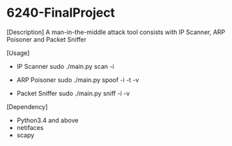 # 6240-FinalProject
[Description]
A man-in-the-middle attack tool consists with IP Scanner, ARP Poisoner and Packet Sniffer

[Usage]
- IP Scanner
  sudo ./main.py scan -i <interface>
  
- ARP Poisoner
  sudo ./main.py spoof -i <interface> -t <target IP> -v <victim IP>
  
- Packet Sniffer
  sudo ./main.py sniff -i <interface> -v <victim IP>
 
[Dependency]
- Python3.4 and above
- netifaces
- scapy